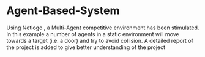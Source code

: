 # Agent-Based-System
Using Netlogo , a Multi-Agent competitive environment has been stimulated. 
 In this example a number of agents in a static environment will move towards a target (i.e. a door) and try to avoid collision.
 A detailed report of the project is added to give better understanding of the project
